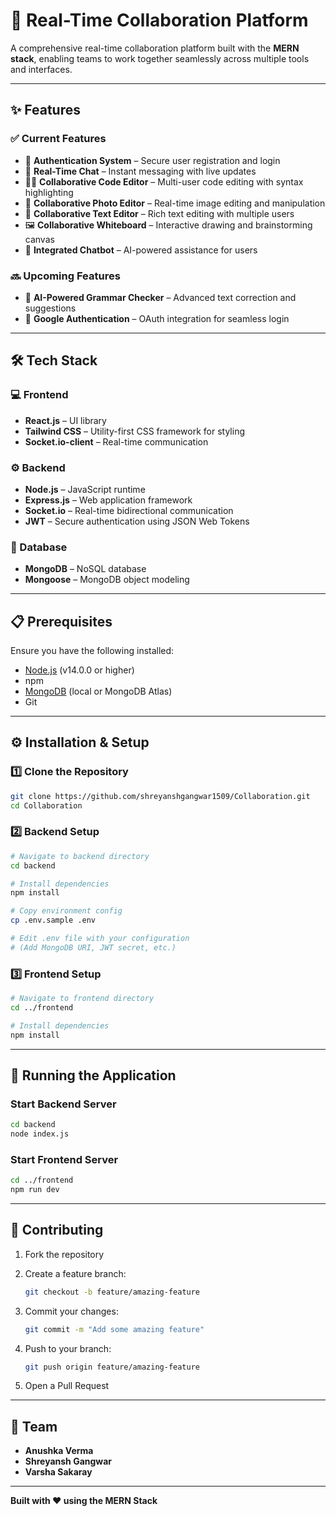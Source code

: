 # 🚀 Real-Time Collaboration Platform

A comprehensive real-time collaboration platform built with the **MERN stack**, enabling teams to work together seamlessly across multiple tools and interfaces.

---

## ✨ Features

### ✅ Current Features

* 🔐 **Authentication System** – Secure user registration and login
* 💬 **Real-Time Chat** – Instant messaging with live updates
* 👨‍💻 **Collaborative Code Editor** – Multi-user code editing with syntax highlighting
* 🎨 **Collaborative Photo Editor** – Real-time image editing and manipulation
* 📝 **Collaborative Text Editor** – Rich text editing with multiple users
* 🖼️ **Collaborative Whiteboard** – Interactive drawing and brainstorming canvas
* 🤖 **Integrated Chatbot** – AI-powered assistance for users

### 🔜 Upcoming Features

* 📝 **AI-Powered Grammar Checker** – Advanced text correction and suggestions
* 🔑 **Google Authentication** – OAuth integration for seamless login

---

## 🛠️ Tech Stack

### 💻 Frontend

* **React.js** – UI library
* **Tailwind CSS** – Utility-first CSS framework for styling
* **Socket.io-client** – Real-time communication

### ⚙️ Backend

* **Node.js** – JavaScript runtime
* **Express.js** – Web application framework
* **Socket.io** – Real-time bidirectional communication
* **JWT** – Secure authentication using JSON Web Tokens

### 💃 Database

* **MongoDB** – NoSQL database
* **Mongoose** – MongoDB object modeling

---

## 📋 Prerequisites

Ensure you have the following installed:

* [Node.js](https://nodejs.org/) (v14.0.0 or higher)
* npm
* [MongoDB](https://www.mongodb.com/) (local or MongoDB Atlas)
* Git

---

## ⚙️ Installation & Setup

### 1️⃣ Clone the Repository

```bash
git clone https://github.com/shreyanshgangwar1509/Collaboration.git
cd Collaboration
```

### 2️⃣ Backend Setup

```bash
# Navigate to backend directory
cd backend

# Install dependencies
npm install

# Copy environment config
cp .env.sample .env

# Edit .env file with your configuration
# (Add MongoDB URI, JWT secret, etc.)
```

### 3️⃣ Frontend Setup

```bash
# Navigate to frontend directory
cd ../frontend

# Install dependencies
npm install
```

---

## 🚀 Running the Application

### Start Backend Server

```bash
cd backend
node index.js
```

### Start Frontend Server

```bash
cd ../frontend
npm run dev
```

---

## 🤝 Contributing

1. Fork the repository
2. Create a feature branch:

   ```bash
   git checkout -b feature/amazing-feature
   ```
3. Commit your changes:

   ```bash
   git commit -m "Add some amazing feature"
   ```
4. Push to your branch:

   ```bash
   git push origin feature/amazing-feature
   ```
5. Open a Pull Request

---

## 👥 Team

* **Anushka Verma**
* **Shreyansh Gangwar**
* **Varsha Sakaray**

---

**Built with ❤️ using the MERN Stack**

